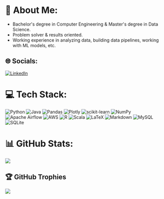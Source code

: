 # 💫 About Me:
- Bachelor's degree in Computer Engineering & Master's degree in Data Science.
- Problem solver & results oriented. 
- Working experience in analyzing data, building data pipelines, working with ML models, etc.


## 🌐 Socials:
[![LinkedIn](https://img.shields.io/badge/LinkedIn-%230077B5.svg?logo=linkedin&logoColor=white)](https://linkedin.com/in/jm-diaz-urraco) 

# 💻 Tech Stack:
![Python](https://img.shields.io/badge/python-3670A0?style=for-the-badge&logo=python&logoColor=ffdd54) ![Java](https://img.shields.io/badge/java-%23ED8B00.svg?style=for-the-badge&logo=java&logoColor=white) ![Pandas](https://img.shields.io/badge/pandas-%23150458.svg?style=for-the-badge&logo=pandas&logoColor=white) ![Plotly](https://img.shields.io/badge/Plotly-%233F4F75.svg?style=for-the-badge&logo=plotly&logoColor=white) ![scikit-learn](https://img.shields.io/badge/scikit--learn-%23F7931E.svg?style=for-the-badge&logo=scikit-learn&logoColor=white) ![NumPy](https://img.shields.io/badge/numpy-%23013243.svg?style=for-the-badge&logo=numpy&logoColor=white) ![Apache Airflow](https://img.shields.io/badge/Apache%20Airflow-017CEE?style=for-the-badge&logo=Apache%20Airflow&logoColor=white) ![AWS](https://img.shields.io/badge/AWS-%23FF9900.svg?style=for-the-badge&logo=amazon-aws&logoColor=white) ![R](https://img.shields.io/badge/r-%23276DC3.svg?style=for-the-badge&logo=r&logoColor=white) ![Scala](https://img.shields.io/badge/scala-%23DC322F.svg?style=for-the-badge&logo=scala&logoColor=white) ![LaTeX](https://img.shields.io/badge/latex-%23008080.svg?style=for-the-badge&logo=latex&logoColor=white) ![Markdown](https://img.shields.io/badge/markdown-%23000000.svg?style=for-the-badge&logo=markdown&logoColor=white) ![MySQL](https://img.shields.io/badge/mysql-%2300f.svg?style=for-the-badge&logo=mysql&logoColor=white) ![SQLite](https://img.shields.io/badge/sqlite-%2307405e.svg?style=for-the-badge&logo=sqlite&logoColor=white)
# 📊 GitHub Stats:
![](https://github-readme-streak-stats.herokuapp.com/?user=jmdu99&theme=dark&hide_border=false)<br/>

## 🏆 GitHub Trophies
![](https://github-profile-trophy.vercel.app/?username=jmdu99&theme=radical&no-frame=false&no-bg=false&margin-w=4)

<!-- Proudly created with GPRM ( https://gprm.itsvg.in ) -->
